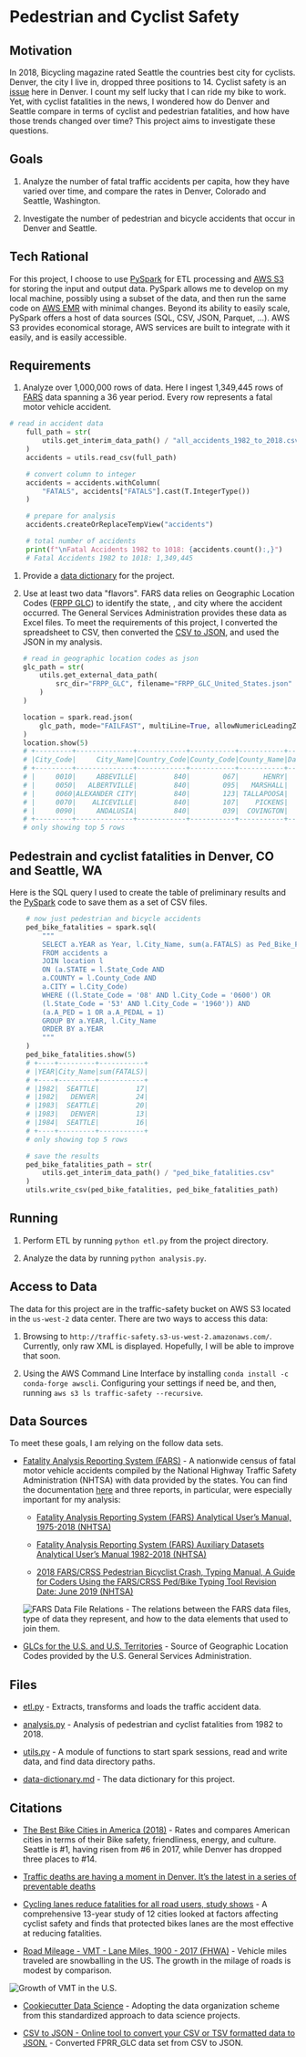 # Pedestrian and Cyclist Safety

## Motivation

In 2018, Bicycling magazine rated Seattle the countries best city for cyclists.  Denver, the city I live in, dropped three positions to 14.  Cyclist safety is an [issue](https://denverite.com/2019/07/31/traffic-deaths-are-having-a-moment-in-denver-its-the-latest-in-a-scroll-of-preventable-deaths/) here in Denver.  I count my self lucky that I can ride my bike to work.  Yet, with cyclist fatalities in the news, I wondered how do Denver and Seattle compare in terms of cyclist and pedestrian fatalities, and how have those trends changed over time?   This project aims to investigate these questions.

## Goals

1. Analyze the number of fatal traffic accidents per capita, how they have varied over time, and compare the rates in Denver, Colorado and Seattle, Washington.  

1. Investigate the number of pedestrian and bicycle accidents that occur in Denver and Seattle.

## Tech Rational

For this project, I choose to use [PySpark](https://spark.apache.org/docs/latest/api/python/index.html) for ETL processing and [AWS S3](https://aws.amazon.com/s3/) for storing the input and output data.  PySpark allows me to develop on my local machine, possibly using a subset of the data, and then run the same code on [AWS EMR](https://aws.amazon.com/emr/) with minimal changes.  Beyond its ability to easily scale, PySpark offers a host of data sources (SQL, CSV, JSON, Parquet, ...).  AWS S3 provides economical storage, AWS services are built to integrate with it easily, and is easily accessible.  

## Requirements

1. Analyze over 1,000,000 rows of data.  Here I ingest 1,349,445 rows of [FARS](https://www.nhtsa.gov/research-data/fatality-analysis-reporting-system-fars) data spanning a 36 year period.  Every row represents a fatal motor vehicle accident.  

```python
# read in accident data
    full_path = str(
        utils.get_interim_data_path() / "all_accidents_1982_to_2018.csv"
    )
    accidents = utils.read_csv(full_path)

    # convert column to integer
    accidents = accidents.withColumn(
        "FATALS", accidents["FATALS"].cast(T.IntegerType())
    )

    # prepare for analysis
    accidents.createOrReplaceTempView("accidents")

    # total number of accidents
    print(f"\nFatal Accidents 1982 to 1018: {accidents.count():,}")
    # Fatal Accidents 1982 to 1018: 1,349,445
```

1. Provide a [data dictionary](./data-dictionary.md) for the project.

1. Use at least two data "flavors".  FARS data relies on Geographic Location Codes ([FRPP GLC](https://www.gsa.gov/reference/geographic-locator-codes/glcs-for-the-us-and-us-territories)) to identify the state, , and city where the accident occurred.  The General Services Administration provides these data as Excel files.  To meet the requirements of this project, I converted the spreadsheet to CSV, then converted the [CSV to JSON](https://csvjson.com/csv2json), and used the JSON in my analysis.  

    ```python
    # read in geographic location codes as json
    glc_path = str(
        utils.get_external_data_path(
            src_dir="FRPP_GLC", filename="FRPP_GLC_United_States.json"
        )
    )

    location = spark.read.json(
        glc_path, mode="FAILFAST", multiLine=True, allowNumericLeadingZero=True
    )
    location.show(5)
    # +---------+--------------+------------+-----------+-----------+-----------------+-------------+----------+----------+---------+
    # |City_Code|     City_Name|Country_Code|County_Code|County_Name|Date_Record_Added|Old_City_Name|State_Code|State_Name|Territory|
    # +---------+--------------+------------+-----------+-----------+-----------------+-------------+----------+----------+---------+
    # |     0010|     ABBEVILLE|         840|        067|      HENRY|                 |             |        01|   ALABAMA|        U|
    # |     0050|   ALBERTVILLE|         840|        095|   MARSHALL|                 |             |        01|   ALABAMA|        U|
    # |     0060|ALEXANDER CITY|         840|        123| TALLAPOOSA|                 |             |        01|   ALABAMA|        U|
    # |     0070|    ALICEVILLE|         840|        107|    PICKENS|                 |             |        01|   ALABAMA|        U|
    # |     0090|     ANDALUSIA|         840|        039|  COVINGTON|                 |             |        01|   ALABAMA|        U|
    # +---------+--------------+------------+-----------+-----------+-----------------+-------------+----------+----------+---------+
    # only showing top 5 rows
    ```

## Pedestrain and cyclist fatalities in Denver, CO and Seattle, WA

Here is the SQL query I used to create the table of preliminary results and the [PySpark](https://spark.apache.org/docs/latest/api/python/index.html#)  code to save them as a set of CSV files.  

```python
    # now just pedestrian and bicycle accidents
    ped_bike_fatalities = spark.sql(
        """
        SELECT a.YEAR as Year, l.City_Name, sum(a.FATALS) as Ped_Bike_Fatalities
        FROM accidents a
        JOIN location l
        ON (a.STATE = l.State_Code AND
        a.COUNTY = l.County_Code AND
        a.CITY = l.City_Code)
        WHERE ((l.State_Code = '08' AND l.City_Code = '0600') OR
        (l.State_Code = '53' AND l.City_Code = '1960')) AND
        (a.A_PED = 1 OR a.A_PEDAL = 1)
        GROUP BY a.YEAR, l.City_Name
        ORDER BY a.YEAR
        """
    )
    ped_bike_fatalities.show(5)
    # +----+---------+-----------+
    # |YEAR|City_Name|sum(FATALS)|
    # +----+---------+-----------+
    # |1982|  SEATTLE|         17|
    # |1982|   DENVER|         24|
    # |1983|  SEATTLE|         20|
    # |1983|   DENVER|         13|
    # |1984|  SEATTLE|         16|
    # +----+---------+-----------+
    # only showing top 5 rows

    # save the results
    ped_bike_fatalities_path = str(
        utils.get_interim_data_path() / "ped_bike_fatalities.csv"
    )
    utils.write_csv(ped_bike_fatalities, ped_bike_fatalities_path)
```

## Running

1. Perform ETL by running `python etl.py` from the project directory.

2. Analyze the data by running `python analysis.py`.

## Access to Data

The data for this project are in the traffic-safety bucket on AWS S3 located in the `us-west-2` data center.  There are two ways to access this data:

1. Browsing to `http://traffic-safety.s3-us-west-2.amazonaws.com/`.  Currently, only raw XML is displayed.  Hopefully, I will be able to improve that soon.  

1. Using the AWS Command Line Interface by installing `conda install -c conda-forge awscli`.  Configuring your settings if need be, and then, running `aws s3 ls traffic-safety --recursive`.  

## Data Sources

To meet these goals, I am relying on the follow data sets.

* [Fatality Analysis Reporting System (FARS)](https://www.nhtsa.gov/research-data/fatality-analysis-reporting-system-fars) - A nationwide census of fatal motor vehicle accidents compiled by the National Highway Traffic Safety Administration (NHTSA) with data provided by the states.  You can find the documentation [here](https://crashstats.nhtsa.dot.gov/#/DocumentTypeList/23) and three reports, in particular, were especially important for my analysis:

    - [Fatality Analysis Reporting System (FARS)  Analytical User’s Manual, 1975-2018 (NHTSA)](https://crashstats.nhtsa.dot.gov/Api/Public/ViewPublication/812827)

    - [Fatality Analysis Reporting System (FARS) Auxiliary Datasets Analytical User’s Manual 1982-2018 (NHTSA)](https://crashstats.nhtsa.dot.gov/Api/Public/ViewPublication/812829)

    - [2018 FARS/CRSS Pedestrian Bicyclist Crash, Typing Manual, A Guide for Coders Using the FARS/CRSS Ped/Bike Typing Tool Revision Date: June 2019 (NHTSA)](https://crashstats.nhtsa.dot.gov/Api/Public/ViewPublication/812809)

    ![FARS Data File Relations](./images/FARS-data-files-relations.png) - The relations between the FARS data files, type of data they represent, and how to the data elements that used to join them.  

* [GLCs for the U.S. and U.S. Territories](https://www.gsa.gov/reference/geographic-locator-codes/glcs-for-the-us-and-us-territories) - Source of Geographic Location Codes provided by the U.S. General Services Administration.  

## Files

* [etl.py](./etl.py) - Extracts, transforms and loads the traffic accident data.

* [analysis.py](./analysis.py) - Analysis of pedestrian and cyclist fatalities from 1982 to 2018.

* [utils.py](./utils.py) - A module of functions to start spark sessions, read and write data, and find data directory paths.

* [data-dictionary.md](./data-dictionary.md) - The data dictionary for this project.

## Citations

* [The Best Bike Cities in America (2018)](https://www.bicycling.com/culture/a23676188/best-bike-cities-2018/) - Rates and compares American cities in terms of their Bike safety, friendliness, energy, and culture. Seattle is #1, having risen from #6 in 2017, while Denver has dropped three places to #14.

* [Traffic deaths are having a moment in Denver. It’s the latest in a series of preventable deaths](https://denverite.com/2019/07/31/traffic-deaths-are-having-a-moment-in-denver-its-the-latest-in-a-scroll-of-preventable-deaths/)

* [Cycling lanes reduce fatalities for all road users, study shows](https://www.sciencedaily.com/releases/2019/05/190529113036.htm) - A comprehensive 13-year study of 12 cities looked at factors affecting cyclist safety and finds that protected bikes lanes are the most effective at reducing fatalities.

* [Road Mileage - VMT - Lane Miles, 1900 - 2017 (FHWA)](https://www.fhwa.dot.gov/policyinformation/statistics/2017/pdf/vmt421c.pdf) - Vehicle miles traveled are snowballing in the US.  The growth in the milage of roads is modest by comparison.

![Growth of VMT in the U.S.](./images/historic-vmt-and-road-growth.png)

* [Cookiecutter Data Science](https://drivendata.github.io/cookiecutter-data-science/) - Adopting the data organization scheme from this standardized approach to data science projects.

* [CSV to JSON - Online tool to convert your CSV or TSV formatted data to JSON.](https://csvjson.com/csv2json) - Converted FPRR_GLC data set from CSV to JSON.
